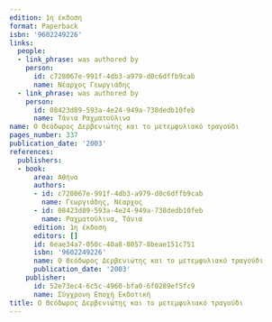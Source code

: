 ```yaml
---
edition: 1η έκδοση
format: Paperback
isbn: '9602249226'
links:
  people:
  - link_phrase: was authored by
    person:
      id: c728067e-991f-4db3-a979-d0c6dffb9cab
      name: Νέαρχος Γεωργιάδης
  - link_phrase: was authored by
    person:
      id: 08423d89-593a-4e24-949a-738dedb10feb
      name: Τάνια Ραχματούλινα
name: Ο Θεόδωρος Δερβενιώτης και το μετεμφυλιακό τραγούδι
pages_number: 337
publication_date: '2003'
references:
  publishers:
  - book:
      area: Αθήνα
      authors:
      - id: c728067e-991f-4db3-a979-d0c6dffb9cab
        name: Γεωργιάδης, Νέαρχος
      - id: 08423d89-593a-4e24-949a-738dedb10feb
        name: Ραχματούλινα, Τάνια
      edition: 1η έκδοση
      editors: []
      id: 6eae34a7-050c-40a8-8057-8beae151c751
      isbn: '9602249226'
      name: Ο Θεόδωρος Δερβενιώτης και το μετεμφυλιακό τραγούδι
      publication_date: '2003'
    publisher:
      id: 52e73ec4-6c5c-4960-bfa0-6f0289ef5fc9
      name: Σύγχρονη Εποχή Εκδοτική
title: Ο Θεόδωρος Δερβενιώτης και το μετεμφυλιακό τραγούδι
---
```


